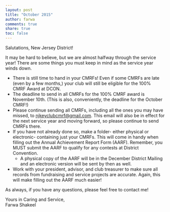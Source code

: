 ```yaml
---
layout: post
title: "October 2015"
author: farwa
comments: true
share: true
toc: false
---
```


Salutations, New Jersey District! 

It may be hard to believe, but we are almost halfway through the service year! There are some things you must keep in mind as the service year winds down. 

- There is still time to hand in your CMRFs! Even if some CMRFs are late (even by a few months,) your club will still be eligible for the 100% CMRF Award at DCON. 
- The deadline to send in all CMRFs for the 100% CMRF award is November 10th. (This is also, conveniently, the deadline for the October CMRF!)
- Please continue sending all CMRFs, including all the ones you may have missed, to njkeyclubcmrf@gmail.com. This email will also be in effect for the next service year and moving forward, so please continue to send CMRFs there. 
- If you have not already done so, make a folder- either physical or electronic- containing just your CMRFs. This will come in handy when filling out the Annual Achievement Report Form (AARF). Remember, you MUST submit the AARF to qualify for any contests at District Convention. 
	- A physical copy of the AARF will be in the December District Mailing and an electronic version will be sent by then as well. 
- Work with your president, advisor, and club treasurer to make sure all records from fundraising and service projects are accurate. Again, this will make filling out the AARF much easier! 

As always, if you have any questions, please feel free to contact me!

Yours in Caring and Service,<br>
Farwa Shakeel 

